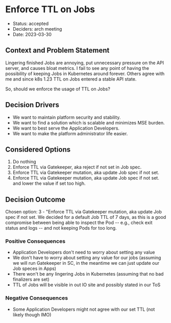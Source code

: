 # Enforce TTL on Jobs

* Status: accepted
* Deciders: arch meeting
* Date: 2023-03-30

## Context and Problem Statement

Lingering finished Jobs are annoying, put unnecessary pressure on the API server, and causes bloat metrics.
I fail to see any point of having the possibility of keeping Jobs in Kubernetes around forever.
Others agree with me and since k8s 1.23 TTL on Jobs entered a stable API state.

So, should we enforce the usage of TTL on Jobs?

## Decision Drivers

* We want to maintain platform security and stability.
* We want to find a solution which is scalable and minimizes MSE burden.
* We want to best serve the Application Developers.
* We want to make the platform administrator life easier.

## Considered Options

1. Do nothing
2. Enforce TTL via Gatekeeper, aka reject if not set in Job spec.
3. Enforce TTL via Gatekeeper mutation, aka update Job spec if not set.
4. Enforce TTL via Gatekeeper mutation, aka update Job spec if not set. and lower the value if set too high.

## Decision Outcome

Chosen option: 3 - "Enforce TTL via Gatekeeper mutation, aka update Job spec if not set.
We decided for a default Job TTL of 7 days, as this is a good compromise between being able to inspect the Pod -- e.g., check exit status and logs -- and not keeping Pods for too long.

### Positive Consequences

* Application Developers don't need to worry about setting any value
* We don't have to worry about setting any value for our jobs (assuming we will run Gatekeeper in SC, in the meantime we can just update our Job speces in Apps)
* There won't be any lingering Jobs in Kubernetes (assuming that no bad finalizers are set)
* TTL of Jobs will be visible in out IO site and possibly stated in our ToS

### Negative Consequences

* Some Application Developers might not agree with our set TTL (not likely though IMO)
